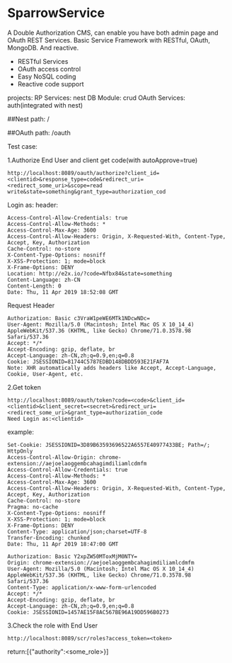 # SparrowService

A Double Authorization CMS, can enable you have both admin page and OAuth REST Services.
Basic Service Framework with RESTful, OAuth, MongoDB. And reactive. 
* RESTful Services
* OAuth access control
* Easy NoSQL coding
* Reactive code support

projects:
RP Services: nest
DB Module:  crud
OAuth Services: auth(integrated with nest)

##Nest
path: /

##OAuth 
path: /oauth

Test case:

1.Authorize End User and client get code(with autoApprove=true)
```
http://localhost:8089/oauth/authorize?client_id=<clientid>&response_type=code&redirect_uri=<redirect_some_uri>&scope=read write&state=something&grant_type=authorization_cod
```
Login as:<username>
header:
```
Access-Control-Allow-Credentials: true
Access-Control-Allow-Methods: *
Access-Control-Max-Age: 3600
Access-Control-Allow-Headers: Origin, X-Requested-With, Content-Type, Accept, Key, Authorization
Cache-Control: no-store
X-Content-Type-Options: nosniff
X-XSS-Protection: 1; mode=block
X-Frame-Options: DENY
Location: http://e2x.io/?code=Nfbx84&state=something
Content-Language: zh-CN
Content-Length: 0
Date: Thu, 11 Apr 2019 18:52:08 GMT
```
Request Header
```$xslt
Authorization: Basic c3VraW1peWE6MTk1NDcwNDc=
User-Agent: Mozilla/5.0 (Macintosh; Intel Mac OS X 10_14_4) AppleWebKit/537.36 (KHTML, like Gecko) Chrome/71.0.3578.98 Safari/537.36
Accept: */*
Accept-Encoding: gzip, deflate, br
Accept-Language: zh-CN,zh;q=0.9,en;q=0.8
Cookie: JSESSIONID=81744C5787EDBD148DBDD593E21FAF7A
Note: XHR automatically adds headers like Accept, Accept-Language, Cookie, User-Agent, etc.
```

2.Get token
```
http://localhost:8089/oauth/token?code=<code>&client_id=<clientid>&client_secret=<secret>&redirect_uri=<redirect_some_uri>&grant_type=authorization_code
Need Login as:<clientid>
```

example:
```
Set-Cookie: JSESSIONID=3D89B63593696522A6557E40977433BE; Path=/; HttpOnly
Access-Control-Allow-Origin: chrome-extension://aejoelaoggembcahagimdiliamlcdmfm
Access-Control-Allow-Credentials: true
Access-Control-Allow-Methods: *
Access-Control-Max-Age: 3600
Access-Control-Allow-Headers: Origin, X-Requested-With, Content-Type, Accept, Key, Authorization
Cache-Control: no-store
Pragma: no-cache
X-Content-Type-Options: nosniff
X-XSS-Protection: 1; mode=block
X-Frame-Options: DENY
Content-Type: application/json;charset=UTF-8
Transfer-Encoding: chunked
Date: Thu, 11 Apr 2019 18:47:00 GMT

Authorization: Basic Y2xpZW50MToxMjM0NTY=
Origin: chrome-extension://aejoelaoggembcahagimdiliamlcdmfm
User-Agent: Mozilla/5.0 (Macintosh; Intel Mac OS X 10_14_4) AppleWebKit/537.36 (KHTML, like Gecko) Chrome/71.0.3578.98 Safari/537.36
Content-Type: application/x-www-form-urlencoded
Accept: */*
Accept-Encoding: gzip, deflate, br
Accept-Language: zh-CN,zh;q=0.9,en;q=0.8
Cookie: JSESSIONID=1457AE15F8AC567BE96A19DD596B0273
```

3.Check the role with End User
```
http://localhost:8089/scr/roles?access_token=<token>
```
return:[{"authority":<some_role>}]